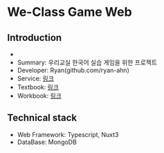# We-Class Game Web


## Introduction

- 
- Summary: 우리교실 한국어 실습 게임을 위한 프로젝트
- Developer: Ryan(github.com/ryan-ahn)
- Service: [링크](https://we-class.me)
- Textbook: [링크](https://search.shopping.naver.com/book/catalog/32472676631?query=%EC%9A%B0%EB%A6%AC%EA%B5%90%EC%8B%A4&NaPm=ct%3Dludle1xc%7Cci%3D68b1120e842b7da0dc06c963343c6a570c73cfdf%7Ctr%3Dboksl%7Csn%3D95694%7Chk%3D70260c388416d8648172b296de24c89a525b8750)
- Workbook: [링크](https://search.shopping.naver.com/book/catalog/33176494625?query=%EC%9A%B0%EB%A6%AC%EA%B5%90%EC%8B%A4&NaPm=ct%3Dludlg0ww%7Cci%3D98c9055913c6ff1d9ddef89862bd4c55f5ad752d%7Ctr%3Dboksl%7Csn%3D95694%7Chk%3Df74f332fd089924b4c421e0afd462e4d52cbeba4)

## Technical stack

- Web Framework: Typescript, Nuxt3
- DataBase: MongoDB
